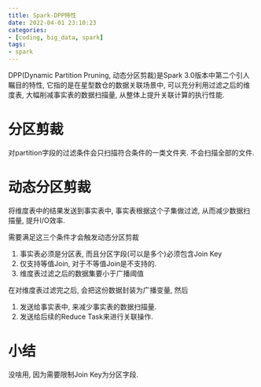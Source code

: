 ```yaml
---
title: Spark-DPP特性
date: 2022-04-01 23:10:23
categories:
- [coding, big_data, spark]
tags: 
- spark
---
```

DPP(Dynamic Partition Pruning, 动态分区剪裁)是Spark 3.0版本中第二个引人瞩目的特性, 它指的是在星型数仓的数据关联场景中, 可以充分利用过滤之后的维度表, 大幅削减事实表的数据扫描量, 从整体上提升关联计算的执行性能.

# 分区剪裁

对partition字段的过滤条件会只扫描符合条件的一类文件夹. 不会扫描全部的文件.

# 动态分区剪裁

将维度表中的结果发送到事实表中, 事实表根据这个子集做过滤, 从而减少数据扫描量, 提升I/O效率.

需要满足这三个条件才会触发动态分区剪裁

1.  事实表必须是分区表, 而且分区字段(可以是多个)必须包含Join Key
2.  仅支持等值Join, 对于不等值Join是不支持的.
3.  维度表过滤之后的数据集要小于广播阈值

在对维度表过滤完之后, 会把这份数据封装为广播变量, 然后

1.  发送给事实表中, 来减少事实表的数据扫描量.
2.  发送给后续的Reduce Task来进行关联操作.

# 小结

没啥用, 因为需要限制Join Key为分区字段.